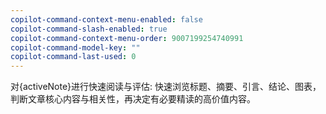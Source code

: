 ```yaml
---
copilot-command-context-menu-enabled: false
copilot-command-slash-enabled: true
copilot-command-context-menu-order: 9007199254740991
copilot-command-model-key: ""
copilot-command-last-used: 0
---
```

对{activeNote}进行快速阅读与评估: 快速浏览标题、摘要、引言、结论、图表，判断文章核心内容与相关性，再决定有必要精读的高价值内容。
